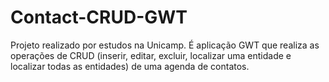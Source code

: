 Contact-CRUD-GWT
================

Projeto realizado por estudos na Unicamp.
É aplicação GWT que realiza as operações de CRUD (inserir, editar, excluir, localizar uma entidade e localizar todas as entidades) de uma agenda de contatos.
